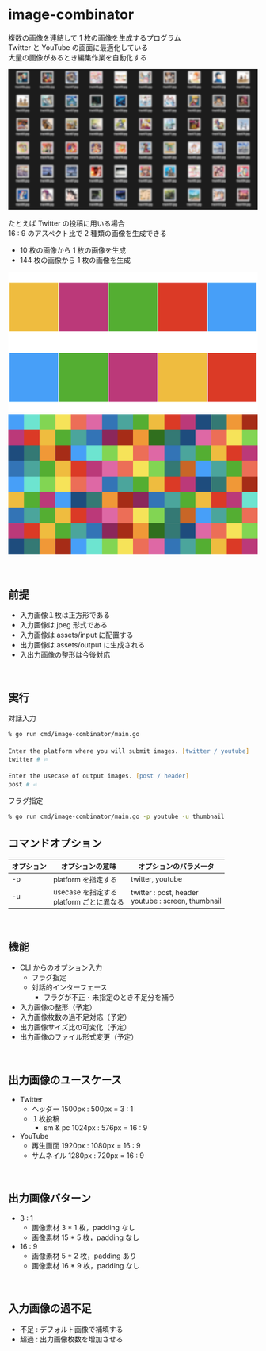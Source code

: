 # image-combinator

複数の画像を連結して 1 枚の画像を生成するプログラム  
Twitter と YouTube の画面に最適化している  
大量の画像があるとき編集作業を自動化する

![many-tracks](./assets/readme/many-tracks.jpg)

たとえば Twitter の投稿に用いる場合  
16 : 9 のアスペクト比で 2 種類の画像を生成できる

- 10 枚の画像から 1 枚の画像を生成
- 144 枚の画像から 1 枚の画像を生成

![many-tracks](./assets/readme/twitter-post-10.jpg)
![many-tracks](./assets/readme/twitter-post-144.jpg)

<br>

## 前提

- 入力画像１枚は正方形である
- 入力画像は jpeg 形式である
- 入力画像は assets/input に配置する
- 出力画像は assets/output に生成される
- 入出力画像の整形は今後対応

<br>

## 実行

対話入力

```zsh
% go run cmd/image-combinator/main.go

Enter the platform where you will submit images. [twitter / youtube]
twitter # ⏎

Enter the usecase of output images. [post / header]
post # ⏎
```

フラグ指定

```zsh
% go run cmd/image-combinator/main.go -p youtube -u thumbnail
```

## コマンドオプション

| オプション | オプションの意味                            | オプションのパラメータ                                |
| ---------- | ------------------------------------------- | ----------------------------------------------------- |
| -p         | platform を指定する                         | twitter, youtube                                      |
| -u         | usecase を指定する<br>platform ごとに異なる | twitter : post, header<br>youtube : screen, thumbnail |

<br>

## 機能

- CLI からのオプション入力
  - フラグ指定
  - 対話的インターフェース
    - フラグが不正・未指定のとき不足分を補う
- 入力画像の整形（予定）
- 入力画像枚数の過不足対応（予定）
- 出力画像サイズ比の可変化（予定）
- 出力画像のファイル形式変更（予定）

<br>

## 出力画像のユースケース

- Twitter
  - ヘッダー 1500px : 500px = 3 : 1
  - １枚投稿
    - sm & pc 1024px : 576px = 16 : 9
- YouTube
  - 再生画面 1920px : 1080px = 16 : 9
  - サムネイル 1280px : 720px = 16 : 9

<br>

## 出力画像パターン

- 3 : 1
  - 画像素材 3 \* 1 枚，padding なし
  - 画像素材 15 \* 5 枚，padding なし
- 16 : 9
  - 画像素材 5 \* 2 枚，padding あり
  - 画像素材 16 \* 9 枚，padding なし

<br>

## 入力画像の過不足

- 不足 : デフォルト画像で補填する
- 超過 : 出力画像枚数を増加させる
